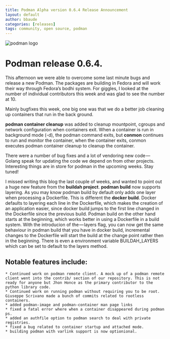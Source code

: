 ```yaml
---
title: Podman Alpha version 0.6.4 Release Announcement
layout: default
author: bbaude
categories: [releases]
tags: community, open source, podman
---
```


<img src="https://podman.io/images/podman.svg" alt="podman logo">

# Podman release 0.6.4.
This afternoon we were able to overcome some last minute bugs and release a new Podman. The packages are building in Fedora and will work their way through Fedora’s bodhi system. For giggles, I looked at the number of individual contributors this week and was glad to see the number at 10.

Mainly bugfixes this week, one big one was that we do a better job cleaning up containers that run in the back ground.
<!--readmore-->

**podman container cleanup** was added to cleanup mountpoint, cgroups and network configuration when containers exit. When a container is run in background mode (-d), the podman command exits, but **conmon** continues to run and monitor the container, when the container exits, conmon executes podman container cleanup to cleanup the container.

There were a number of bug fixes and a lot of vendoring new code — Golang speak for updating the code we depend on from other projects. Interesting things are in store for podman in the upcoming weeks. Stay tuned!

I missed writing this blog the last couple of weeks, and wanted to point out a huge new feature from the **buildah project**. **podman build** now supports layering. As you may know podman build by default only adds one layer when processing a Dockerfile. This is different the **docker build**. Docker defaults to layering each line in the Dockerfile, which makes the creation of an application easier, since docker build jumps to the first line changed in the Dockerfile since the previous build. Podman build on the other hand starts at the beginning, which works better in using a Dockerfile in a build system. With the introducion of the — layers flag, you can now get the same behaviour in podman build that you have in docker build, incremental changes to the Dockerfile will start the build at the change point rather then in the beginning. There is even a environment variable BUILDAH_LAYERS which can be set to default to the layers method.

## Notable features include:

    * Continued work on podman remote client. A mock up of a podman remote client went into the contrib/ section of our repository. This is not ready for anyone but Jhon Honce as the primary contributor to the python library code.
    * Continued work on running podman without requiring you to be root. Giuseppe Scrivano made a bunch of commits related to rootless containers.
    * added podman-image and podman-container man page links
    * fixed a fatal error where when a container disappeared during podman ps.
    * added an authfile option to podman search to deal with private registries.
    * fixed a bug related to container startup and attached mode.
    * building podman with varlink support is now optionional.
